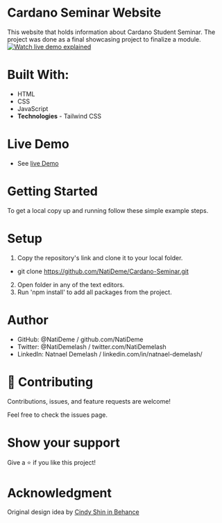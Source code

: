 # Cardano Seminar Website
This website that holds information about Cardano Student Seminar. The project was done as a final showcasing project to finalize a module.
[![Watch live demo explained](https://cdn.loom.com/sessions/thumbnails/d86bd6f9d6f844ed9f73af43cc225675-with-play.gif)](https://www.loom.com/share/d86bd6f9d6f844ed9f73af43cc225675)

# Built With: 
- HTML
- CSS
- JavaScript
- **Technologies** - Tailwind CSS
# Live Demo
- See [live Demo](https://natideme.github.io/Cardano-Seminar)

# Getting Started


To get a local copy up and running follow these simple example steps.


# Setup
1. Copy the repository's link and clone it to your local folder.
- git clone https://github.com/NatiDeme/Cardano-Seminar.git
2. Open folder in any of the text editors.
3. Run 'npm install' to add all packages from the project.
# Author

- GitHub: @NatiDeme / github.com/NatiDeme
- Twitter: @NatiDemelash / twitter.com/NatiDemelash
- LinkedIn: Natnael Demelash / linkedin.com/in/natnael-demelash/

# 🤝 Contributing
Contributions, issues, and feature requests are welcome!

Feel free to check the issues page.

# Show your support
Give a ⭐️ if you like this project!

# Acknowledgment
Original design idea by [Cindy Shin in Behance](https://www.behance.net/adagio07)
